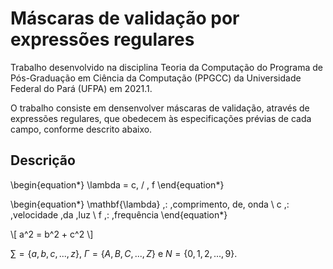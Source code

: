 # Máscaras de validação por expressões regulares

Trabalho desenvolvido na disciplina Teoria da Computação do Programa de Pós-Graduação em Ciência da Computação (PPGCC) da Universidade Federal do Pará (UFPA) em 2021.1.

O trabalho consiste em densenvolver máscaras de validação, através de expressões regulares, que obedecem às especificações prévias de cada campo, conforme descrito abaixo.

## Descrição

\begin{equation*}
\lambda = c\, / \, f
\end{equation*}

\begin{equation*}
\mathbf{\lambda} \,: \,comprimento\, de\, onda \\
c \,: \,velocidade \,da \,luz \\
f \,: \,frequência
\end{equation*}

\\[ a^2 = b^2 + c^2 \\]

$\sum=\lbrace a, b, c, ..., z\rbrace$, $\Gamma=\lbrace A, B, C, ..., Z\rbrace$ e $N=\lbrace 0, 1, 2, ..., 9\rbrace$.